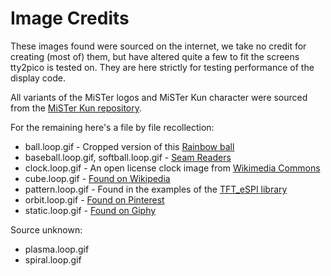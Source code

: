# Image Credits

These images found were sourced on the internet, we take no credit for creating (most of) them, but have altered quite a few to fit the screens tty2pico is tested on. They are here strictly for testing performance of the display code.

All variants of the MiSTer logos and MiSTer Kun character were sourced from the [MiSTer Kun repository](https://github.com/baxysquare/mister_kun).

For the remaining here's a file by file recollection:

* ball.loop.gif - Cropped version of this [Rainbow ball](https://imgflip.com/gif/4tliwv)
* baseball.loop.gif, softball.loop.gif - [Seam Readers](https://seamreaders.com/learn/)
* clock.loop.gif - An open license clock image from [Wikimedia Commons](https://commons.wikimedia.org/wiki/File:Clock-with-one-second-time-counter-animated.gif)
* cube.loop.gif - [Found on Wikipedia](https://en.wikipedia.org/wiki/Wikipedia:Reference_desk/Archives/Science/2014_March_11)
* pattern.loop.gif - Found in the examples of the [TFT_eSPI library](https://github.com/bitbank2/AnimatedGIF)
* orbit.loop.gif - [Found on Pinterest](https://www.pinterest.com/pin/712905816004738959/)
* static.loop.gif - [Found on Giphy](https://giphy.com/gifs/syfy-static-cz-3o7TKH1GmW1Uj7ugBG)

Source unknown:

* plasma.loop.gif
* spiral.loop.gif
